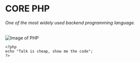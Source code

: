 # CORE PHP

###### One of the most widely used backend programming language.

![Image of PHP](https://www.edureka.co/blog/wp-content/uploads/2019/09/brochure-flyer-paper-poster-logo-trademark-text-building-office-buildi-455x300.jpg)

```
<?php
echo "Talk is cheap, show me the code";
?>
```
